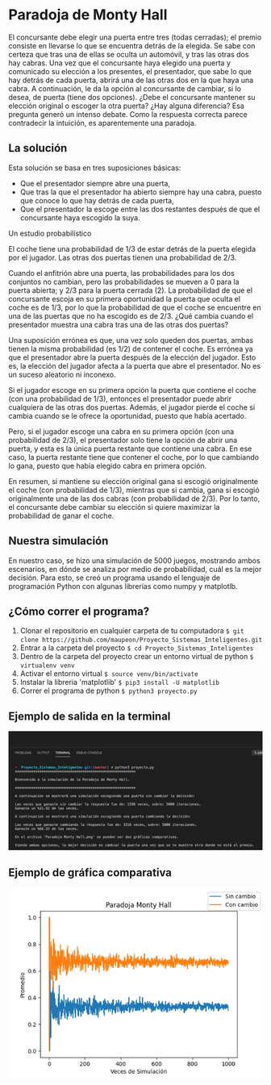 # Paradoja de Monty Hall
El concursante debe elegir una puerta entre tres (todas cerradas); el premio consiste en llevarse lo que se encuentra detrás de la elegida. Se sabe con certeza que tras una de ellas se oculta un automóvil, y tras las otras dos hay cabras. Una vez que el concursante haya elegido una puerta y comunicado su elección a los presentes, el presentador, que sabe lo que hay detrás de cada puerta, abrirá una de las otras dos en la que haya una cabra. A continuación, le da la opción al concursante de cambiar, si lo desea, de puerta (tiene dos opciones). ¿Debe el concursante mantener su elección original o escoger la otra puerta? ¿Hay alguna diferencia?
Esa pregunta generó un intenso debate. Como la respuesta correcta parece contradecir la intuición, es aparentemente una paradoja.

## La solución
Esta solución se basa en tres suposiciones básicas:

* Que el presentador siempre abre una puerta,
* Que tras la que el presentador ha abierto siempre hay una cabra, puesto que conoce lo que hay detrás de cada puerta,
* Que el presentador la escoge entre las dos restantes después de que el concursante haya escogido la suya.

Un estudio probabilístico

El coche tiene una probabilidad de 1/3 de estar detrás de la puerta elegida por el jugador. Las otras dos puertas tienen una probabilidad de 2/3.

Cuando el anfitrión abre una puerta, las probabilidades para los dos conjuntos no cambian, pero las probabilidades se mueven a 0 para la puerta abierta; y 2/3 para la puerta cerrada (2).
La probabilidad de que el concursante escoja en su primera oportunidad la puerta que oculta el coche es de 1/3, por lo que la probabilidad de que el coche se encuentre en una de las puertas que no ha escogido es de 2/3. ¿Qué cambia cuando el presentador muestra una cabra tras una de las otras dos puertas?

Una suposición errónea es que, una vez solo queden dos puertas, ambas tienen la misma probabilidad (es 1/2) de contener el coche. Es errónea ya que el presentador abre la puerta después de la elección del jugador. Esto es, la elección del jugador afecta a la puerta que abre el presentador. No es un suceso aleatorio ni inconexo.

Si el jugador escoge en su primera opción la puerta que contiene el coche (con una probabilidad de 1/3), entonces el presentador puede abrir cualquiera de las otras dos puertas. Además, el jugador pierde el coche si cambia cuando se le ofrece la oportunidad, puesto que había acertado.

Pero, si el jugador escoge una cabra en su primera opción (con una probabilidad de 2/3), el presentador solo tiene la opción de abrir una puerta, y esta es la única puerta restante que contiene una cabra. En ese caso, la puerta restante tiene que contener el coche, por lo que cambiando lo gana, puesto que había elegido cabra en primera opción.

En resumen, si mantiene su elección original gana si escogió originalmente el coche (con probabilidad de 1/3), mientras que si cambia, gana si escogió originalmente una de las dos cabras (con probabilidad de 2/3). Por lo tanto, el concursante debe cambiar su elección si quiere maximizar la probabilidad de ganar el coche.

## Nuestra simulación
En nuestro caso, se hizo una simulación de 5000 juegos, mostrando ambos escenarios, en dónde se analiza por medio de probabilidad, cuál es la mejor decisión. Para esto, se creó un programa usando el lenguaje de programación Python con algunas librerías como numpy y matplotlb.

## ¿Cómo correr el programa?

1. Clonar el repositorio en cualquier carpeta de tu computadora
`$ git clone https://github.com/maupeon/Proyecto_Sistemas_Inteligentes.git`
2. Entrar a la carpeta del proyecto
`$ cd Proyecto_Sistemas_Inteligentes`
3. Dentro de la carpeta del proyecto crear un entorno virtual de python
`$ virtualenv venv`
4. Activar el entorno virtual
`$ source venv/bin/activate`
5. Instalar la libreria 'matplotlib'
`$ pip3 install -U matplotlib`
6. Correr el programa de python
`$ python3 proyecto.py`


## Ejemplo de salida en la terminal
![picture alt](terminal.png)

## Ejemplo de gráfica comparativa
![picture alt](Paradoja%20Monty%20Hall.png)